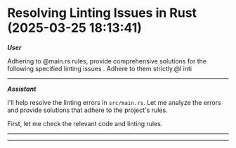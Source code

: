 <!-- Generated by SpecStory -->

# Resolving Linting Issues in Rust (2025-03-25 18:13:41)

_**User**_

Adhering to @main.rs  rules, provide comprehensive solutions for the following specified linting issues
. Adhere to them strictly.@l inti

---

_**Assistant**_

I'll help resolve the linting errors in `src/main.rs`. Let me analyze the errors and provide solutions that adhere to the project's rules.

First, let me check the relevant code and linting rules.

---



---

